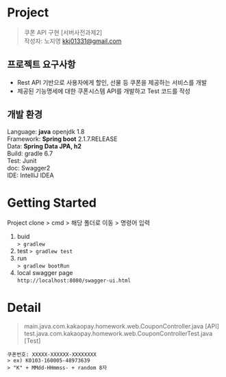 

# Project

> 쿠폰 API 구현 [서버사전과제2] <br>
> 작성자: 노지영 <kkj01331@gmail.com>
## 프로젝트 요구사항
- Rest API 기반으로 사용자에게 할인, 선물 등 쿠폰을 제공하는 서비스를 개발
- 제공된 기능명세에 대한 쿠폰시스템 API를 개발하고 Test 코드를 작성
## 개발 환경
Language: **java** openjdk 1.8    
Framework: **Spring boot** 2.1.7.RELEASE    
Data: **Spring Data JPA, h2** <br>
Build: gradle 6.7  
Test: Junit   
doc: Swagger2  
IDE: IntelliJ IDEA

# Getting Started
Project clone > cmd > 해당 폴더로 이동 > 명령어 입력
1. buid  
   `> gradlew  `
2. test
   `> gradlew test`
3. run    
   `> gradlew bootRun `
4. local swagger page  
   `http://localhost:8080/swagger-ui.html`

# Detail
> main.java.com.kakaopay.homework.web.CouponController.java [API] <br>
> test.java.com.kakaopay.homework.web.CouponControllerTest.java [Test]


```
쿠폰번호: XXXXX-XXXXXX-XXXXXXXX 
> ex) K0103-160005-48973639  
> "K" + MMdd-HHmmss- + random 8자  
```
